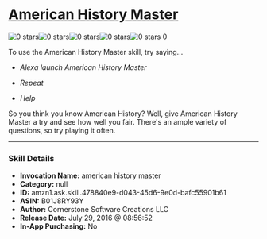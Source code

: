 # [American History Master](http://alexa.amazon.com/#skills/amzn1.ask.skill.478840e9-d043-45d6-9e0d-bafc55901b61)
![0 stars](../../images/ic_star_border_black_18dp_1x.png)![0 stars](../../images/ic_star_border_black_18dp_1x.png)![0 stars](../../images/ic_star_border_black_18dp_1x.png)![0 stars](../../images/ic_star_border_black_18dp_1x.png)![0 stars](../../images/ic_star_border_black_18dp_1x.png) 0

To use the American History Master skill, try saying...

* *Alexa launch American History Master*

* *Repeat*

* *Help*

So you think you know American History? Well, give American History Master a try and see how well you fair. There's an ample variety of questions, so try playing it often.

***

### Skill Details

* **Invocation Name:** american history master
* **Category:** null
* **ID:** amzn1.ask.skill.478840e9-d043-45d6-9e0d-bafc55901b61
* **ASIN:** B01J8RY93Y
* **Author:** Cornerstone Software Creations LLC
* **Release Date:** July 29, 2016 @ 08:56:52
* **In-App Purchasing:** No
